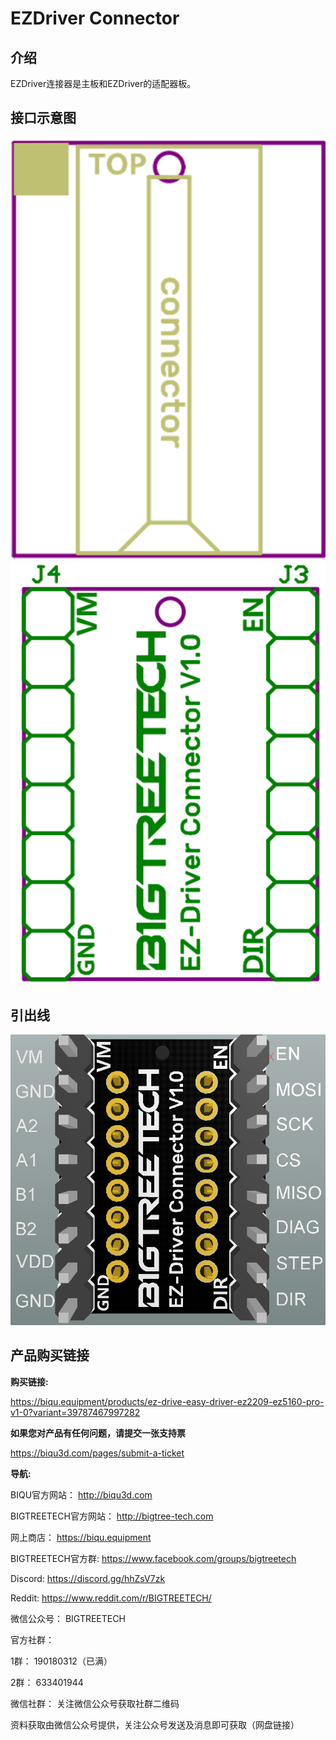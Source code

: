 # EZDriver Connector

## **介绍**

EZDriver连接器是主板和EZDriver的适配器板。

## **接口示意图**

<img src=img/EZDriver_Connector/EZDriver_Connector_Interface1.png width="600"/>

<img src=img/EZDriver_Connector/EZDriver_Connector_Interface.png width="600"/>

## **引出线**

<img src=img/EZDriver_Connector/EZDriver_Connector_Pin.png width="600"/>

## 产品购买链接

**购买链接:**

https://biqu.equipment/products/ez-drive-easy-driver-ez2209-ez5160-pro-v1-0?variant=39787467997282



**如果您对产品有任何问题，请提交一张支持票**

https://biqu3d.com/pages/submit-a-ticket



**导航:**

BIQU官方网站：                            							  http://biqu3d.com

BIGTREETECH官方网站：            				 			 http://bigtree-tech.com

网上商店：                                          				 		https://biqu.equipment

BIGTREETECH官方群: 								  			  https://www.facebook.com/groups/bigtreetech

Discord: 																	   https://discord.gg/hhZsV7zk

Reddit:																		  https://www.reddit.com/r/BIGTREETECH/

微信公众号：																BIGTREETECH 

官方社群：

1群：																			190180312（已满）

2群：																			633401944

微信社群：																   关注微信公众号获取社群二维码

资料获取由微信公众号提供，关注公众号发送及消息即可获取（网盘链接）
